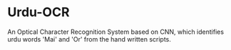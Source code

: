 # Urdu-OCR
An Optical Character Recognition System based on CNN, which identifies urdu words 'Mai' and 'Or' from the hand written scripts.
